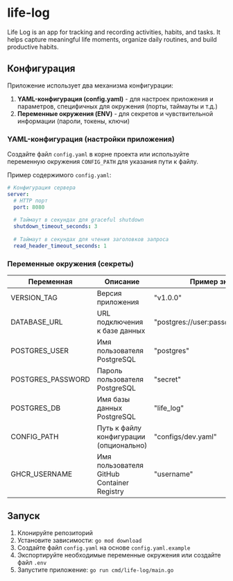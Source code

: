 # life-log
Life Log is an app for tracking and recording activities, habits, and tasks. It helps capture meaningful life moments, organize daily routines, and build productive habits.

## Конфигурация

Приложение использует два механизма конфигурации:

1. **YAML-конфигурация (config.yaml)** - для настроек приложения и параметров, специфичных для окружения (порты, таймауты и т.д.)
2. **Переменные окружения (ENV)** - для секретов и чувствительной информации (пароли, токены, ключи)

### YAML-конфигурация (настройки приложения)

Создайте файл `config.yaml` в корне проекта или используйте переменную окружения `CONFIG_PATH` для указания пути к файлу.

Пример содержимого `config.yaml`:
```yaml
# Конфигурация сервера
server:
  # HTTP порт
  port: 8080
  
  # Таймаут в секундах для graceful shutdown
  shutdown_timeout_seconds: 3
  
  # Таймаут в секундах для чтения заголовков запроса
  read_header_timeout_seconds: 1
```

### Переменные окружения (секреты)

| Переменная      | Описание                               | Пример значения              |
|-----------------|----------------------------------------|------------------------------|
| VERSION_TAG     | Версия приложения                      | "v1.0.0"                     |
| DATABASE_URL    | URL подключения к базе данных          | "postgres://user:pass@db:5432/life_log" |
| POSTGRES_USER   | Имя пользователя PostgreSQL            | "postgres"                   |
| POSTGRES_PASSWORD | Пароль пользователя PostgreSQL       | "secret"                     |
| POSTGRES_DB     | Имя базы данных PostgreSQL             | "life_log"                   |
| CONFIG_PATH     | Путь к файлу конфигурации (опционально)| "configs/dev.yaml"           |
| GHCR_USERNAME   | Имя пользователя GitHub Container Registry | "username"               |

## Запуск

1. Клонируйте репозиторий
2. Установите зависимости: `go mod download`
3. Создайте файл `config.yaml` на основе `config.yaml.example`
4. Экспортируйте необходимые переменные окружения или создайте файл `.env`
5. Запустите приложение: `go run cmd/life-log/main.go`
